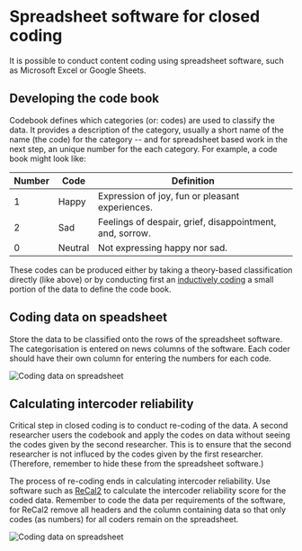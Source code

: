 # Spreadsheet software for closed coding

It is possible to conduct content coding using spreadsheet software, such as Microsoft Excel or Google Sheets.

## Developing the code book

Codebook defines which categories (or: codes) are used to classify the data.
It provides a description of the category, usually a short name of the name (the code) for the category -- and for spreadsheet based work in the next step, an unique number for the each category.
For example, a code book might look like:

| Number | Code | Definition |
|---|---|---|
| 1 | Happy | Expression of joy, fun or pleasant experiences. |
| 2 | Sad | Feelings of despair, grief, disappointment, and, sorrow. |
| 0 | Neutral | Not expressing happy nor sad. |

These codes can be produced either by taking a theory-based classification directly (like above) or by conducting first an [inductively coding](../open-coding) a small portion of the data to define the code book.

## Coding data on speadsheet

Store the data to be classified onto the rows of the spreadsheet software.
The categorisation is entered on news columns of the software.
Each coder should have their own column for entering the numbers for each code.

![Coding data on spreadsheet](../assets/spreadsheet.png)

## Calculating intercoder reliability

Critical step in closed coding is to conduct re-coding of the data.
A second researcher users the codebook and apply the codes on data without seeing the codes given by the second researcher.
This is to ensure that the second researcher is not influced by the codes given by the first researcher.
(Therefore, remember to hide these from the spreadsheet software.)

The process of re-coding ends in calculating intercoder reliability.
Use software such as [ReCal2](http://dfreelon.org/utils/recalfront/recal2/) to calculate the intercoder reliability score for the coded data.
Remember to code the data per requirements of the software, for ReCal2 remove all headers and the column containing data so that only codes (as numbers) for all coders remain on the spreadsheet.

![Coding data on spreadsheet](../assets/spreadsheet_recal2.png)
